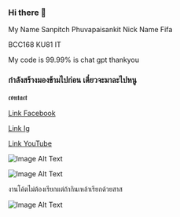 ### Hi there 👋

My Name
Sanpitch Phuvapaisankit
Nick Name
Fifa

BCC168 
KU81 IT

My code is 99.99% is chat gpt thankyou 


### กำลังสร้างมองข้ามไปก่อน เดี๋ยวจะมาละไปหนู

𝖈𝖔𝖓𝖙𝖆𝖈𝖙

[Link Facebook](https://www.facebook.com/fifa.rock.90)

[Link Ig](https://www.instagram.com/mooyoungbongkancha/?hl=id)

[Link YouTube](https://www.youtube.com/channel/UC3RbjgmcO_N-HTSRU2cP8Uw)


![Image Alt Text](https://media.discordapp.net/attachments/842482011079442514/923280943446364221/217713062_178277060997881_1213433790794485199_n.jpg?ex=658c6ce2&is=6579f7e2&hm=1c9c9c7626f18f6985ae6f3c618da9265cce646ada70114ab04e1d0f0e0111a6&=&format=webp&width=468&height=468)



![Image Alt Text](https://media.discordapp.net/attachments/842482011079442514/856839931568455680/unnamed.jpg?ex=658aa7df&is=657832df&hm=ab396f31be8f983aecd87acc1b8c8bfbcffc19f70ad7531b45bcb92b80d3210e&=&format=webp)

งานโค้ตไม่ต้องเรียกแต่ถ้ากินเหล้าเรียกด้วยสาส

![Image Alt Text](https://media.discordapp.net/attachments/842482011079442514/842492168374976603/1414903880-1397761219-o.jpg?ex=658dd479&is=657b5f79&hm=cd7835fd7c2c59f79c12ddae58d01c9b46f4baa4c69a6aa6bdd7c1225a6fe3dd&=&format=webp)

